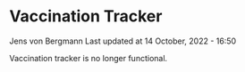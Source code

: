 Vaccination Tracker
================
Jens von Bergmann
Last updated at 14 October, 2022 - 16:50

Vaccination tracker is no longer functional.
